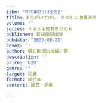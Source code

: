 ```yaml
---
isbn: '9784023333352'
title: まちがいさがし　たのしい春夏秋冬
volume: ''
series: トキメキ知育ＢＯＯＫ
publisher: 朝日新聞出版
pubdate: '2020-08-20'
cover: ''
author: 朝日新聞出版編／著
description: ''
price: '810'
genre: ''
target: 児童
format: 単行本
content: 諸芸・娯楽

---
```


